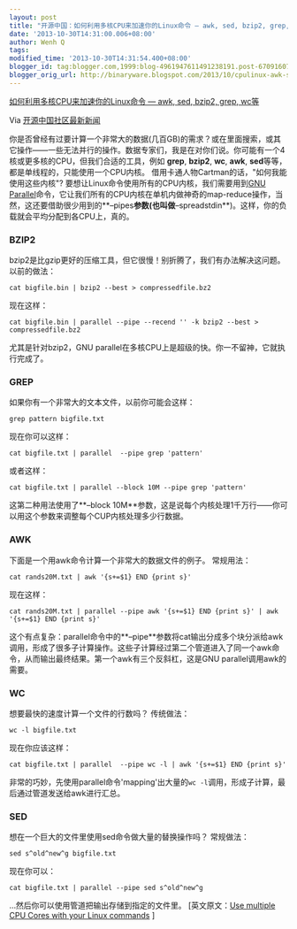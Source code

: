 ```yaml
---
layout: post
title: "开源中国：如何利用多核CPU来加速你的Linux命令 — awk, sed, bzip2, grep, wc等"
date: '2013-10-30T14:31:00.006+08:00'
author: Wenh Q
tags:
modified_time: '2013-10-30T14:31:54.400+08:00'
blogger_id: tag:blogger.com,1999:blog-4961947611491238191.post-6709160714697985769
blogger_orig_url: http://binaryware.blogspot.com/2013/10/cpulinux-awk-sed-bzip2-grep-wc.html
---
```


[如何利用多核CPU来加速你的Linux命令 — awk, sed, bzip2, grep,
wc等](http://www.oschina.net/news/45477/use-cpu-cores-linux-commands)

Via [开源中国社区最新新闻](http://www.oschina.net/?from=rss)

你是否曾经有过要计算一个非常大的数据(几百GB)的需求？或在里面搜索，或其它操作——一些无法并行的操作。数据专家们，我是在对你们说。你可能有一个4核或更多核的CPU，但我们合适的工具，例如 **grep**, **bzip2**, **wc**, **awk**, **sed**等等，都是单线程的，只能使用一个CPU内核。
借用卡通人物Cartman的话，"如何我能使用这些内核"?
要想让Linux命令使用所有的CPU内核，我们需要用到[GNU
Parallel](https://www.gnu.org/software/parallel/ "GNU Parallel")命令，它让我们所有的CPU内核在单机内做神奇的map-reduce操作，当然，这还要借助很少用到的**–pipes**参数(也叫做**–spreadstdin**)。这样，你的负载就会平均分配到各CPU上，真的。

### BZIP2

bzip2是比gzip更好的压缩工具，但它很慢！别折腾了，我们有办法解决这问题。
以前的做法：

    cat bigfile.bin | bzip2 --best > compressedfile.bz2

现在这样：

    cat bigfile.bin | parallel --pipe --recend '' -k bzip2 --best > compressedfile.bz2

尤其是针对bzip2，GNU
parallel在多核CPU上是超级的快。你一不留神，它就执行完成了。

### GREP

如果你有一个非常大的文本文件，以前你可能会这样：

    grep pattern bigfile.txt

现在你可以这样：

    cat bigfile.txt | parallel  --pipe grep 'pattern'

或者这样：

    cat bigfile.txt | parallel --block 10M --pipe grep 'pattern'

这第二种用法使用了**–block
10M**参数，这是说每个内核处理1千万行——你可以用这个参数来调整每个CUP内核处理多少行数据。

### AWK

下面是一个用awk命令计算一个非常大的数据文件的例子。
常规用法：

    cat rands20M.txt | awk '{s+=$1} END {print s}'

现在这样：

    cat rands20M.txt | parallel --pipe awk '{s+=$1} END {print s}' | awk '{s+=$1} END {print s}'

这个有点复杂：parallel命令中的**–pipe**参数将cat输出分成多个块分派给awk调用，形成了很多子计算操作。这些子计算经过第二个管道进入了同一个awk命令，从而输出最终结果。第一个awk有三个反斜杠，这是GNU
parallel调用awk的需要。

### WC

想要最快的速度计算一个文件的行数吗？
传统做法：

    wc -l bigfile.txt

现在你应该这样：

    cat bigfile.txt | parallel  --pipe wc -l | awk '{s+=$1} END {print s}'

非常的巧妙，先使用parallel命令'mapping'出大量的`wc -l`调用，形成子计算，最后通过管道发送给awk进行汇总。

### SED

想在一个巨大的文件里使用sed命令做大量的替换操作吗？
常规做法：

    sed s^old^new^g bigfile.txt

现在你可以：

    cat bigfile.txt | parallel --pipe sed s^old^new^g

…然后你可以使用管道把输出存储到指定的文件里。
[英文原文：[Use multiple CPU Cores with your Linux
commands](http://www.rankfocus.com/use-cpu-cores-linux-commands/) ]
